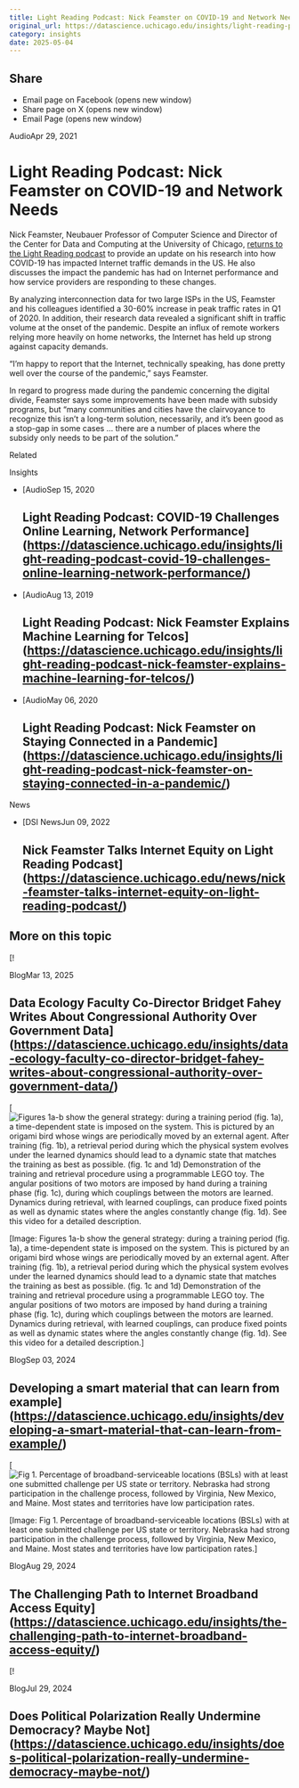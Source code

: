 ```yaml
---
title: Light Reading Podcast: Nick Feamster on COVID-19 and Network Needs – DSI
original_url: https://datascience.uchicago.edu/insights/light-reading-podcast-nick-feamster-on-covid-19-and-network-needs
category: insights
date: 2025-05-04
---
```


## Share

* Email page on Facebook (opens new window)
* Share page on X (opens new window)
* Email Page (opens new window)

<!-- Table-like structure detected -->

AudioApr 29, 2021

# Light Reading Podcast: Nick Feamster on COVID-19 and Network Needs

Nick Feamster, Neubauer Professor of Computer Science and Director of the Center for Data and Computing at the University of Chicago, [returns to the Light Reading podcast](https://www.lightreading.com/services/podcast-nick-feamster-on-how-pandemic-highlighted-our-biggest-network-needs/v/d-id/769088) to provide an update on his research into how COVID-19 has impacted Internet traffic demands in the US. He also discusses the impact the pandemic has had on Internet performance and how service providers are responding to these changes.

By analyzing interconnection data for two large ISPs in the US, Feamster and his colleagues identified a 30-60% increase in peak traffic rates in Q1 of 2020. In addition, their research data revealed a significant shift in traffic volume at the onset of the pandemic. Despite an influx of remote workers relying more heavily on home networks, the Internet has held up strong against capacity demands.

“I’m happy to report that the Internet, technically speaking, has done pretty well over the course of the pandemic,” says Feamster.

In regard to progress made during the pandemic concerning the digital divide, Feamster says some improvements have been made with subsidy programs, but “many communities and cities have the clairvoyance to recognize this isn’t a long-term solution, necessarily, and it’s been good as a stop-gap in some cases … there are a number of places where the subsidy only needs to be part of the solution.”

Related

Insights

* [AudioSep 15, 2020

  ## Light Reading Podcast: COVID-19 Challenges Online Learning, Network Performance](https://datascience.uchicago.edu/insights/light-reading-podcast-covid-19-challenges-online-learning-network-performance/)
* [AudioAug 13, 2019

  ## Light Reading Podcast: Nick Feamster Explains Machine Learning for Telcos](https://datascience.uchicago.edu/insights/light-reading-podcast-nick-feamster-explains-machine-learning-for-telcos/)
* [AudioMay 06, 2020

  ## Light Reading Podcast: Nick Feamster on Staying Connected in a Pandemic](https://datascience.uchicago.edu/insights/light-reading-podcast-nick-feamster-on-staying-connected-in-a-pandemic/)

News

* [DSI NewsJun 09, 2022

  ## Nick Feamster Talks Internet Equity on Light Reading Podcast](https://datascience.uchicago.edu/news/nick-feamster-talks-internet-equity-on-light-reading-podcast/)

## More on this topic

[!

BlogMar 13, 2025

## Data Ecology Faculty Co-Director Bridget Fahey Writes About Congressional Authority Over Government Data](https://datascience.uchicago.edu/insights/data-ecology-faculty-co-director-bridget-fahey-writes-about-congressional-authority-over-government-data/)
[![Figures 1a-b show the general strategy: during a training period (fig. 1a), a time-dependent state is imposed on the system. This is pictured by an origami bird whose wings are periodically moved by an external agent. After training (fig. 1b), a retrieval period during which the physical system evolves under the learned dynamics should lead to a dynamic state that matches the training as best as possible. (fig. 1c and 1d) Demonstration of the training and retrieval procedure using a programmable LEGO toy. The angular positions of two motors are imposed by hand during a training phase (fig. 1c), during which couplings between the motors are learned. Dynamics during retrieval, with learned couplings, can produce fixed points as well as dynamic states where the angles constantly change (fig. 1d). See this video for a detailed description.](https://datascience.uchicago.edu/wp-content/uploads/2024/09/x1-750x500.jpeg)

[Image: Figures 1a-b show the general strategy: during a training period (fig. 1a), a time-dependent state is imposed on the system. This is pictured by an origami bird whose wings are periodically moved by an external agent. After training (fig. 1b), a retrieval period during which the physical system evolves under the learned dynamics should lead to a dynamic state that matches the training as best as possible. (fig. 1c and 1d) Demonstration of the training and retrieval procedure using a programmable LEGO toy. The angular positions of two motors are imposed by hand during a training phase (fig. 1c), during which couplings between the motors are learned. Dynamics during retrieval, with learned couplings, can produce fixed points as well as dynamic states where the angles constantly change (fig. 1d). See this video for a detailed description.]

BlogSep 03, 2024

## Developing a smart material that can learn from example](https://datascience.uchicago.edu/insights/developing-a-smart-material-that-can-learn-from-example/)
[![Fig 1. Percentage of broadband-serviceable locations (BSLs) with at least one submitted challenge per US state or territory. Nebraska had strong participation in the challenge process, followed by Virginia, New Mexico, and Maine. Most states and territories have low participation rates.](https://datascience.uchicago.edu/wp-content/uploads/2024/08/Fig1-750x500.png)

[Image: Fig 1. Percentage of broadband-serviceable locations (BSLs) with at least one submitted challenge per US state or territory. Nebraska had strong participation in the challenge process, followed by Virginia, New Mexico, and Maine. Most states and territories have low participation rates.]

BlogAug 29, 2024

## The Challenging Path to Internet Broadband Access Equity](https://datascience.uchicago.edu/insights/the-challenging-path-to-internet-broadband-access-equity/)
[!

BlogJul 29, 2024

## Does Political Polarization Really Undermine Democracy? Maybe Not](https://datascience.uchicago.edu/insights/does-political-polarization-really-undermine-democracy-maybe-not/)